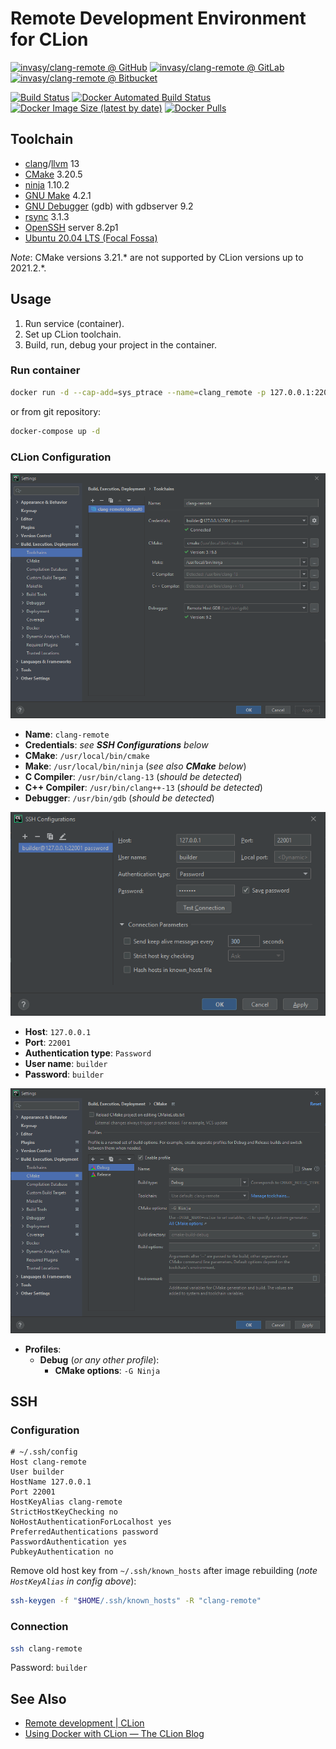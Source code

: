 # Remote Development Environment for CLion

[![invasy/clang-remote @ GitHub][badge-github]][github]
[![invasy/clang-remote @ GitLab][badge-gitlab]][gitlab]
[![invasy/clang-remote @ Bitbucket][badge-bitbucket]][bitbucket]

[![Build Status][badge-travis]][travis]
[![Docker Automated Build Status][badge-build]][dockerhub]
[![Docker Image Size (latest by date)][badge-size]][dockerhub]
[![Docker Pulls][badge-pulls]][dockerhub]

## Toolchain
- [clang][]/[llvm][] 13
- [CMake][] 3.20.5
- [ninja][] 1.10.2
- [GNU Make][make] 4.2.1
- [GNU Debugger][gdb] (gdb) with gdbserver 9.2
- [rsync][] 3.1.3
- [OpenSSH][] server 8.2p1
- [Ubuntu 20.04 LTS (Focal Fossa)][Ubuntu]

_Note_: CMake versions 3.21.* are not supported by CLion versions up to 2021.2.*.

## Usage
1. Run service (container).
2. Set up CLion toolchain.
3. Build, run, debug your project in the container.

### Run container
```bash
docker run -d --cap-add=sys_ptrace --name=clang_remote -p 127.0.0.1:22001:22 invasy/clang-remote:latest
```
or from git repository:
```bash
docker-compose up -d
```

### CLion Configuration
![Toolchains](images/toolchains.png "Toolchains")

- **Name**: `clang-remote`
- **Credentials**: _see **SSH Configurations** below_
- **CMake**: `/usr/local/bin/cmake`
- **Make**: `/usr/local/bin/ninja` (_see also **CMake** below_)
- **C Compiler**: `/usr/bin/clang-13` (_should be detected_)
- **C++ Compiler**: `/usr/bin/clang++-13` (_should be detected_)
- **Debugger**: `/usr/bin/gdb` (_should be detected_)

![SSH Configurations](images/ssh.png "SSH Configurations")

- **Host**: `127.0.0.1`
- **Port**: `22001`
- **Authentication type**: `Password`
- **User name**: `builder`
- **Password**: `builder`

![CMake](images/cmake.png "CMake")

- **Profiles**:
  - **Debug** (_or any other profile_):
    - **CMake options**: `-G Ninja`

## SSH
### Configuration
```
# ~/.ssh/config
Host clang-remote
User builder
HostName 127.0.0.1
Port 22001
HostKeyAlias clang-remote
StrictHostKeyChecking no
NoHostAuthenticationForLocalhost yes
PreferredAuthentications password
PasswordAuthentication yes
PubkeyAuthentication no
```

Remove old host key from `~/.ssh/known_hosts` after image rebuilding (_note `HostKeyAlias` in config above_):
```bash
ssh-keygen -f "$HOME/.ssh/known_hosts" -R "clang-remote"
```

### Connection
```bash
ssh clang-remote
```
Password: `builder`

## See Also
- [Remote development | CLion](https://www.jetbrains.com/help/clion/remote-development.html "Remote development | CLion")
- [Using Docker with CLion — The CLion Blog](https://blog.jetbrains.com/clion/2020/01/using-docker-with-clion/ "Using Docker with CLion — The CLion Blog")

[github]: https://github.com/invasy/clang-remote "invasy/clang-remote @ GitHub"
[gitlab]: https://gitlab.com/invasy/clang-remote "invasy/clang-remote @ GitLab"
[bitbucket]: https://bitbucket.org/invasy/clang-remote "invasy/clang-remote @ Bitbucket"
[travis]: https://app.travis-ci.com/invasy/clang-remote "invasy/clang-remote @ Travis CI"
[dockerhub]: https://hub.docker.com/r/invasy/clang-remote "invasy/clang-remote @ DockerHub"
[badge-github]: https://img.shields.io/badge/GitHub-invasy%2Fclang--remote-informational?logo=github "invasy/clang-remote @ GitHub"
[badge-gitlab]: https://img.shields.io/badge/GitLab-invasy%2Fclang--remote-informational?logo=gitlab "invasy/clang-remote @ GitLab"
[badge-bitbucket]: https://img.shields.io/badge/Bitbucket-invasy%2Fclang--remote-informational?logo=bitbucket "invasy/clang-remote @ Bitbucket"
[badge-travis]: https://app.travis-ci.com/invasy/clang-remote.svg?branch=master "invasy/clang-remote @ Travis CI"
[badge-build]: https://img.shields.io/docker/cloud/build/invasy/clang-remote "Docker Automated Build Status"
[badge-size]: https://img.shields.io/docker/image-size/invasy/clang-remote?sort=date "Docker Image Size (latest by date)"
[badge-pulls]: https://img.shields.io/docker/pulls/invasy/clang-remote "Docker Pulls"
[clang]: https://clang.llvm.org/ "Clang: a C language family frontend for LLVM"
[llvm]: https://llvm.org/ "The LLVM Compiler Infrastructure"
[CMake]: https://cmake.org/ "CMake"
[ninja]: https://ninja-build.org/ "Ninja, a small build system with a focus on speed"
[make]: https://www.gnu.org/software/make/ "GNU Make"
[gdb]: https://www.gnu.org/software/gdb/ "GNU Debugger"
[rsync]: https://rsync.samba.org/ "rsync"
[OpenSSH]: https://www.openssh.com/ "OpenSSH"
[Ubuntu]: https://releases.ubuntu.com/20.04/ "Ubuntu 20.04 LTS (Focal Fossa)"
